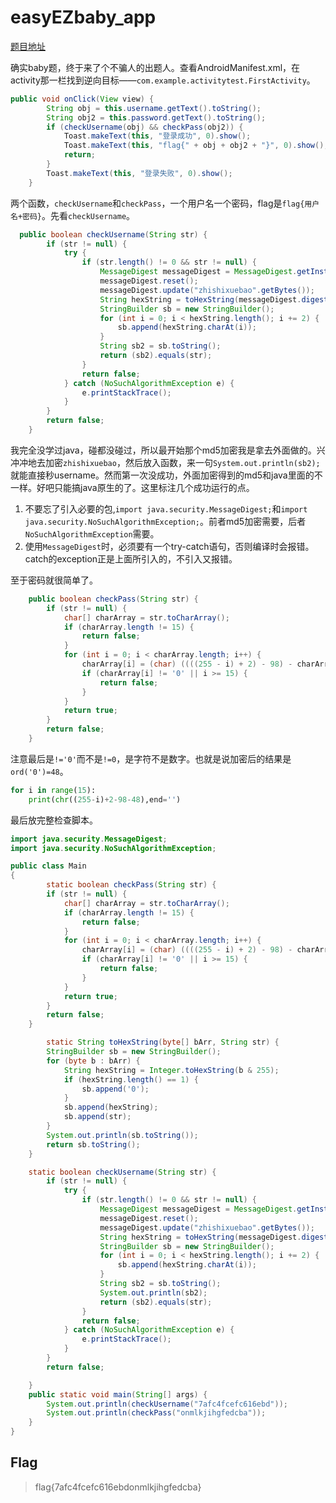 # easyEZbaby_app

[题目地址](https://adworld.xctf.org.cn/challenges/details?hash=f083ba70-56a2-11ed-ab28-000c29bc20bf&task_category_id=4)

确实baby题，终于来了个不骗人的出题人。查看AndroidManifest.xml，在activity那一栏找到逆向目标——`com.example.activitytest.FirstActivity`。

```java
public void onClick(View view) {
        String obj = this.username.getText().toString();
        String obj2 = this.password.getText().toString();
        if (checkUsername(obj) && checkPass(obj2)) {
            Toast.makeText(this, "登录成功", 0).show();
            Toast.makeText(this, "flag{" + obj + obj2 + "}", 0).show();
            return;
        }
        Toast.makeText(this, "登录失败", 0).show();
    }
```

两个函数，`checkUsername`和`checkPass`，一个用户名一个密码，flag是`flag{用户名+密码}`。先看`checkUsername`。

```java
  public boolean checkUsername(String str) {
        if (str != null) {
            try {
                if (str.length() != 0 && str != null) {
                    MessageDigest messageDigest = MessageDigest.getInstance("MD5");
                    messageDigest.reset();
                    messageDigest.update("zhishixuebao".getBytes());
                    String hexString = toHexString(messageDigest.digest(), "");
                    StringBuilder sb = new StringBuilder();
                    for (int i = 0; i < hexString.length(); i += 2) {
                        sb.append(hexString.charAt(i));
                    }
                    String sb2 = sb.toString();
                    return (sb2).equals(str);
                }
                return false;
            } catch (NoSuchAlgorithmException e) {
                e.printStackTrace();
            }
        }
        return false;
    }
```

我完全没学过java，碰都没碰过，所以最开始那个md5加密我是拿去外面做的。兴冲冲地去加密`zhishixuebao`，然后放入函数，来一句`System.out.println(sb2);`就能直接秒username。然而第一次没成功，外面加密得到的md5和java里面的不一样。好吧只能搞java原生的了。这里标注几个成功运行的点。

1. 不要忘了引入必要的包,`import java.security.MessageDigest;`和`import java.security.NoSuchAlgorithmException;`。前者md5加密需要，后者`NoSuchAlgorithmException`需要。
1. 使用`MessageDigest`时，必须要有一个try-catch语句，否则编译时会报错。catch的exception正是上面所引入的，不引入又报错。

至于密码就很简单了。

```java
    public boolean checkPass(String str) {
        if (str != null) {
            char[] charArray = str.toCharArray();
            if (charArray.length != 15) {
                return false;
            }
            for (int i = 0; i < charArray.length; i++) {
                charArray[i] = (char) ((((255 - i) + 2) - 98) - charArray[i]);
                if (charArray[i] != '0' || i >= 15) {
                    return false;
                }
            }
            return true;
        }
        return false;
    }
```

注意最后是`!='0'`而不是`!=0`，是字符不是数字。也就是说加密后的结果是`ord('0')=48`。

```python
for i in range(15):
    print(chr((255-i)+2-98-48),end='')
```

最后放完整检查脚本。

```java
import java.security.MessageDigest;
import java.security.NoSuchAlgorithmException;

public class Main
{
        static boolean checkPass(String str) {
        if (str != null) {
            char[] charArray = str.toCharArray();
            if (charArray.length != 15) {
                return false;
            }
            for (int i = 0; i < charArray.length; i++) {
                charArray[i] = (char) ((((255 - i) + 2) - 98) - charArray[i]);
                if (charArray[i] != '0' || i >= 15) {
                    return false;
                }
            }
            return true;
        }
        return false;
    }

        static String toHexString(byte[] bArr, String str) {
        StringBuilder sb = new StringBuilder();
        for (byte b : bArr) {
            String hexString = Integer.toHexString(b & 255);
            if (hexString.length() == 1) {
                sb.append('0');
            }
            sb.append(hexString);
            sb.append(str);
        }
        System.out.println(sb.toString());
        return sb.toString();
    }

    static boolean checkUsername(String str) {
        if (str != null) {
            try {
                if (str.length() != 0 && str != null) {
                    MessageDigest messageDigest = MessageDigest.getInstance("MD5");
                    messageDigest.reset();
                    messageDigest.update("zhishixuebao".getBytes());
                    String hexString = toHexString(messageDigest.digest(), "");
                    StringBuilder sb = new StringBuilder();
                    for (int i = 0; i < hexString.length(); i += 2) {
                        sb.append(hexString.charAt(i));
                    }
                    String sb2 = sb.toString();
                    System.out.println(sb2);
                    return (sb2).equals(str);
                }
                return false;
            } catch (NoSuchAlgorithmException e) {
                e.printStackTrace();
            }
        }
        return false;

    }
    public static void main(String[] args) {
        System.out.println(checkUsername("7afc4fcefc616ebd"));
        System.out.println(checkPass("onmlkjihgfedcba"));
    }
}
```

## Flag
> flag{7afc4fcefc616ebdonmlkjihgfedcba}